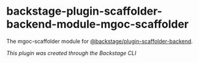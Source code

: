 # backstage-plugin-scaffolder-backend-module-mgoc-scaffolder

The mgoc-scaffolder module for [@backstage/plugin-scaffolder-backend](https://www.npmjs.com/package/@backstage/plugin-scaffolder-backend).

_This plugin was created through the Backstage CLI_
